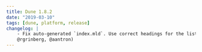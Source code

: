 ```yaml
---
title: Dune 1.8.2
date: "2019-03-10"
tags: [dune, platform, release]
changelog: |
    - Fix auto-generated `index.mld`. Use correct headings for the listing. (#1925,
    @rgrinberg, @aantron)
---
```

